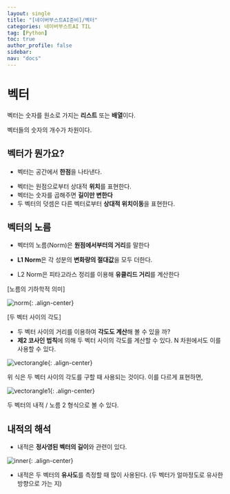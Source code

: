 ```yaml
---
layout: single
title: "[네이버부스트AI준비]/벡터"
categories: 네이버부스트AI TIL
tag: [Python]
toc: true
author_profile: false
sidebar:
nav: "docs"
---
```


# 벡터

벡터는 숫자를 원소로 가지는 **리스트** 또는 **배열**이다.

벡터들의 숫자의 개수가 차원이다.

## 벡터가 뭔가요?

- 벡터는 공간에서 **한점**을 나타낸다.

* 벡터는 원점으로부터 상대적 **위치**를 표현한다.
* 벡터는 숫자를 곱해주면 **길이만 변한다**
* 두 벡터의 덧셈은 다른 벡터로부터 **상대적 위치이동**을 표현한다.

## 벡터의 노름

- 벡터의 노름(Norm)은 **원점에서부터의 거리**를 말한다

* **L1 Norm**은 각 성분의 **변화량의 절대값**을 모두 더한다.

* L2 Norm은 피타고라스 정리를 이용해 **유클리드 거리**를 계산한다

[노름의 기하학적 의미]

![norm]({{site.url}}/images/2023-08-27-naver8/norm.png){: .align-center}

[두 벡터 사이의 각도]

- 두 벡터 사이의 거리를 이용하여 **각도도 계산**해 볼 수 있을 까?
- **제2 코사인 법칙**에 의해 두 벡터 사이의 각도를 계산할 수 있다. N 차원에서도 이를 사용할 수 있다.

![vectorangle]({{site.url}}/images/2023-08-27-naver8/vectorangle.png){: .align-center}

위 식은 두 벡터 사이의 각도를 구할 때 사용되는 것이다. 이를 다르게 표현하면,

![vectorangle1]({{site.url}}/images/2023-08-27-naver8/vectorangle1.png){: .align-center}

두 벡터의 내적 / 노름 2 형식으로 볼 수 있다.

## 내적의 해석

- 내적은 **정사영된 벡터의 길이**와 관련이 있다.

![inner]({{site.url}}/images/2023-08-27-naver8/cosine.png){: .align-center}

- 내적은 두 벡터의 **유사도**를 측정할 때 많이 사용된다. (두 벡터가 얼마정도로 유사한 방향으로 가는 지)
